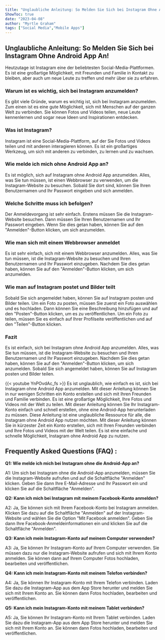 ```yaml
---
title: "Unglaubliche Anleitung: So Melden Sie Sich bei Instagram Ohne Android App An!"
ShowToc: true 
date: "2023-04-08"
author: "Myrtle Graham" 
tags: ["Social Media","Mobile Apps"]
---
```

## Unglaubliche Anleitung: So Melden Sie Sich bei Instagram Ohne Android App An!

Heutzutage ist Instagram eine der beliebtesten Social-Media-Plattformen. Es ist eine großartige Möglichkeit, mit Freunden und Familie in Kontakt zu bleiben, aber auch um neue Leute zu treffen und mehr über sie zu erfahren.

### Warum ist es wichtig, sich bei Instagram anzumelden?

Es gibt viele Gründe, warum es wichtig ist, sich bei Instagram anzumelden. Zum einen ist es eine gute Möglichkeit, sich mit Menschen auf der ganzen Welt zu verbinden. Sie können Fotos und Videos teilen, neue Leute kennenlernen und sogar neue Ideen und Inspirationen entdecken.

### Was ist Instagram?

Instagram ist eine Social-Media-Plattform, auf der Sie Fotos und Videos teilen und mit anderen interagieren können. Es ist ein großartiges Werkzeug, um sich mit anderen zu verbinden, zu lernen und zu wachsen.

### Wie melde ich mich ohne Android App an?

Es ist möglich, sich auf Instagram ohne Android App anzumelden. Alles, was Sie tun müssen, ist einen Webbrowser zu verwenden, um die Instagram-Website zu besuchen. Sobald Sie dort sind, können Sie Ihren Benutzernamen und Ihr Passwort eingeben und sich anmelden.

### Welche Schritte muss ich befolgen?

Der Anmeldevorgang ist sehr einfach. Erstens müssen Sie die Instagram-Website besuchen. Dann müssen Sie Ihren Benutzernamen und Ihr Passwort eingeben. Wenn Sie dies getan haben, können Sie auf den "Anmelden"-Button klicken, um sich anzumelden.

### Wie man sich mit einem Webbrowser anmeldet

Es ist sehr einfach, sich mit einem Webbrowser anzumelden. Alles, was Sie tun müssen, ist die Instagram-Website zu besuchen und Ihren Benutzernamen und Ihr Passwort einzugeben. Nachdem Sie dies getan haben, können Sie auf den "Anmelden"-Button klicken, um sich anzumelden.

### Wie man auf Instagram postet und Bilder teilt

Sobald Sie sich angemeldet haben, können Sie auf Instagram posten und Bilder teilen. Um ein Foto zu posten, müssen Sie zuerst ein Foto auswählen und es hochladen. Dann können Sie eine Beschreibung hinzufügen und auf den "Posten"-Button klicken, um es zu veröffentlichen. Um ein Foto zu teilen, müssen Sie es einfach auf Ihrer Profilseite veröffentlichen und auf den "Teilen"-Button klicken.

### Fazit

Es ist einfach, sich bei Instagram ohne Android App anzumelden. Alles, was Sie tun müssen, ist die Instagram-Website zu besuchen und Ihren Benutzernamen und Ihr Passwort einzugeben. Nachdem Sie dies getan haben, können Sie auf den "Anmelden"-Button klicken, um sich anzumelden. Sobald Sie sich angemeldet haben, können Sie auf Instagram posten und Bilder teilen.

{{< youtube YnPOvdAc_fs >}} 
Es ist unglaublich, wie einfach es ist, sich bei Instagram ohne Android App anzumelden. Mit dieser Anleitung können Sie in nur wenigen Schritten ein Konto erstellen und sich mit Ihren Freunden und Familie verbinden. Es ist eine großartige Möglichkeit, Ihre Fotos und Videos mit der Welt zu teilen. Mit dieser Anleitung können Sie Ihr Instagram-Konto einfach und schnell erstellen, ohne eine Android-App herunterladen zu müssen. Diese Anleitung ist eine unglaubliche Ressource für alle, die Instagram ohne Android App nutzen möchten. Mit dieser Anleitung können Sie in kürzester Zeit ein Konto erstellen, sich mit Ihren Freunden verbinden und Ihre Fotos und Videos mit der Welt teilen. Es ist eine einfache und schnelle Möglichkeit, Instagram ohne Android App zu nutzen.

## Frequently Asked Questions (FAQ) :
**Q1: Wie melde ich mich bei Instagram ohne die Android-App an?**

A1: Um sich bei Instagram ohne die Android-App anzumelden, müssen Sie die Instagram-Website aufrufen und auf die Schaltfläche "Anmelden" klicken. Geben Sie dann Ihre E-Mail-Adresse und Ihr Passwort ein und klicken Sie auf die Schaltfläche "Anmelden".

**Q2: Kann ich mich bei Instagram mit meinem Facebook-Konto anmelden?**

A2: Ja, Sie können sich mit Ihrem Facebook-Konto bei Instagram anmelden. Klicken Sie dazu auf die Schaltfläche "Anmelden" auf der Instagram-Website und wählen Sie die Option "Mit Facebook anmelden". Geben Sie dann Ihre Facebook-Anmeldeinformationen ein und klicken Sie auf die Schaltfläche "Anmelden".

**Q3: Kann ich mein Instagram-Konto auf meinem Computer verwenden?**

A3: Ja, Sie können Ihr Instagram-Konto auf Ihrem Computer verwenden. Sie müssen dazu nur die Instagram-Website aufrufen und sich mit Ihrem Konto anmelden. Sie können dann auf Ihrem Computer Fotos hochladen, bearbeiten und veröffentlichen.

**Q4: Kann ich mein Instagram-Konto mit meinem Telefon verbinden?**

A4: Ja, Sie können Ihr Instagram-Konto mit Ihrem Telefon verbinden. Laden Sie dazu die Instagram-App aus dem App Store herunter und melden Sie sich mit Ihrem Konto an. Sie können dann Fotos hochladen, bearbeiten und veröffentlichen.

**Q5: Kann ich mein Instagram-Konto mit meinem Tablet verbinden?**

A5: Ja, Sie können Ihr Instagram-Konto mit Ihrem Tablet verbinden. Laden Sie dazu die Instagram-App aus dem App Store herunter und melden Sie sich mit Ihrem Konto an. Sie können dann Fotos hochladen, bearbeiten und veröffentlichen.


